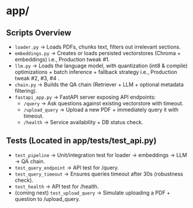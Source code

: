 # app/

## Scripts Overview

- `loader.py` → Loads PDFs, chunks text, filters out irrelevant sections.
- `embeddings.py` → Creates or loads persisted vectorstores (Chroma + embeddings) i.e., Production tweak #1.
- `llm.py` → Loads the language model, with quantization (int8 & compile) optimizations + batch inference + fallback strategy i.e., Production tweak #2, #3, #4 .
- `chain.py` → Builds the QA chain (Retriever + LLM + optional metadata filtering).
- `fastapi_app.py` → FastAPI server exposing API endpoints:
  - `/query` → Ask questions against existing vectorstore with timeout.
  - `/upload_query` → Upload a new PDF + immediately query it with timeout.
  - `/health` → Service availability + DB status check.
 
## Tests (Located in app/tests/test_api.py)

- `test_pipeline` → Unit/integration test for loader → embeddings → LLM → QA chain.
- `test_query_endpoint` → API test for /query.
- `test_query_timeout` → Ensures queries timeout after 30s (robustness check).
- `test_health` → API test for /health.
- (coming next) `test_upload_query` → Simulate uploading a PDF + question to /upload_query.
